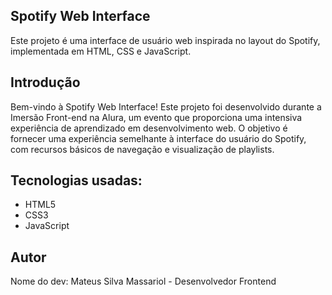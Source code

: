 <h2>Spotify Web Interface</h2>
Este projeto é uma interface de usuário web inspirada no layout do Spotify, implementada em HTML, CSS e JavaScript.

<h2>Introdução</h2>
Bem-vindo à Spotify Web Interface! Este projeto foi desenvolvido durante a Imersão Front-end na Alura, um evento que proporciona uma intensiva experiência de aprendizado em desenvolvimento web. O objetivo é fornecer uma experiência semelhante à interface do usuário do Spotify, com recursos básicos de navegação e visualização de playlists.

<h2>Tecnologias usadas:</h2>
<ul>
  <li>HTML5</li>
 <li>CSS3</li>
 <li>JavaScript</li>
</ul>
<h2>Autor</h2>
Nome do dev: Mateus Silva Massariol - Desenvolvedor Frontend
